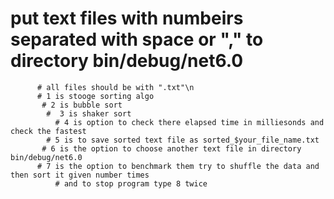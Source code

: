    # put text files with numbeirs separated with space or "," to directory bin/debug/net6.0       
          # all files should be with ".txt"\n
          # 1 is stooge sorting algo
           # 2 is bubble sort
            #  3 is shaker sort
              # 4 is option to check there elapsed time in milliesonds and check the fastest
            # 5 is to save sorted text file as sorted_$your_file_name.txt
           # 6 is the option to choose another text file in directory bin/debug/net6.0
          # 7 is the option to benchmark them try to shuffle the data and then sort it given number times
              # and to stop program type 8 twice
